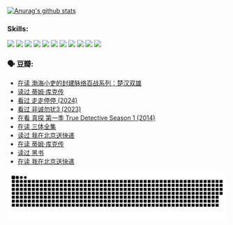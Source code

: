 
[![Anurag's github stats](https://github-readme-stats.vercel.app/api?username=w940853815)](https://github.com/anuraghazra/github-readme-stats)

### Skills:

<code><img height="32" src="https://cdn.jsdelivr.net/npm/simple-icons@v5/icons/python.svg"></code>
<code><img height="32" src="https://cdn.jsdelivr.net/npm/simple-icons@v5/icons/javascript.svg"></code>
<code><img height="32" src="https://cdn.jsdelivr.net/npm/simple-icons@v5/icons/django.svg"></code>
<code><img height="32" src="https://cdn.jsdelivr.net/npm/simple-icons@v5/icons/flask.svg"></code>
<code><img height="32" src="https://cdn.jsdelivr.net/npm/simple-icons@v5/icons/vuetify.svg"></code>
<code><img height="32" src="https://cdn.jsdelivr.net/npm/simple-icons@v5/icons/git.svg"></code>
<code><img height="32" src="https://cdn.jsdelivr.net/npm/simple-icons@v5/icons/docker.svg"></code>
<code><img height="32" src="https://cdn.jsdelivr.net/npm/simple-icons@v5/icons/postgresql.svg"></code>
<code><img height="32" src="https://cdn.jsdelivr.net/npm/simple-icons@v5/icons/elasticsearch.svg"></code>
<code><img height="32" src="https://cdn.jsdelivr.net/npm/simple-icons@v5/icons/macos.svg"></code>
<code><img height="32" src="https://cdn.jsdelivr.net/npm/simple-icons@v5/icons/linux.svg"></code>

### 🗣 豆瓣:

<!-- DOUBAN-ACTIVITIES:START -->
- [在读 渤海小吏的封建脉络百战系列：楚汉双雄](https://www.douban.com/people/136069238/status/4700950146/?_i=25776390)
- [读过 蒂姆·库克传](https://www.douban.com/people/136069238/status/4700949869/?_i=25776390)
- [看过 走走停停‎ (2024)](https://www.douban.com/people/136069238/status/4684430230/?_i=25776390)
- [看过 非诚勿扰3‎ (2023)](https://www.douban.com/people/136069238/status/4676324100/?_i=25776390)
- [在看 真探 第一季 True Detective Season 1‎ (2014)](https://www.douban.com/people/136069238/status/4673382852/?_i=25776390)
- [在读 三体全集](https://www.douban.com/people/136069238/status/4672842521/?_i=25776391)
- [读过 我在北京送快递](https://www.douban.com/people/136069238/status/4672842036/?_i=25776391)
- [在读 蒂姆·库克传](https://www.douban.com/people/136069238/status/4663517053/?_i=25776391)
- [读过 黑书](https://www.douban.com/people/136069238/status/4663516022/?_i=25776391)
- [在读 我在北京送快递](https://www.douban.com/people/136069238/status/4658098365/?_i=25776391)
<!-- DOUBAN-ACTIVITIES:END -->


![Snake animation](https://raw.githubusercontent.com/w940853815/w940853815/output/github-contribution-grid-snake.svg)

<!--
**w940853815/w940853815** is a ✨ _special_ ✨ repository because its `README.md` (this file) appears on your GitHub profile.

Here are some ideas to get you started:

- 🔭 I’m currently working on ...
- 🌱 I’m currently learning ...
- 👯 I’m looking to collaborate on ...
- 🤔 I’m looking for help with ...
- 💬 Ask me about ...
- 📫 How to reach me: ...
- 😄 Pronouns: ...
- ⚡ Fun fact: ...
-->
